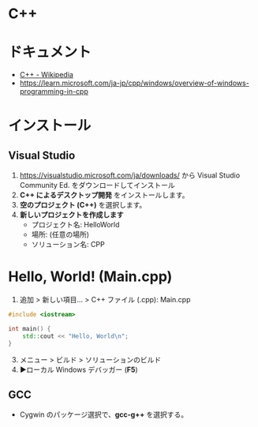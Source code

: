 # C++
# ドキュメント
- [C++ - Wikipedia](https://ja.wikipedia.org/wiki/C%2B%2B)
- https://learn.microsoft.com/ja-jp/cpp/windows/overview-of-windows-programming-in-cpp
# インストール
## Visual Studio
1. https://visualstudio.microsoft.com/ja/downloads/ から Visual Studio Community Ed. をダウンロードしてインストール
2. **C++ によるデスクトップ開発** をインストールします。
3. **空のプロジェクト (C++)** を選択します。
4. **新しいプロジェクトを作成します**
   - プロジェクト名: HelloWorld
   - 場所: (任意の場所)
   - ソリューション名: CPP
# Hello, World! (Main.cpp)
1. 追加 > 新しい項目... > C++ ファイル (.cpp): Main.cpp
```cpp
#include <iostream>

int main() {
	std::cout << "Hello, World\n";
}
```
3. メニュー > ビルド > ソリューションのビルド
4. ▶ローカル Windows デバッガー (**F5**)
## GCC
- Cygwin のパッケージ選択で、**gcc-g++** を選択する。
